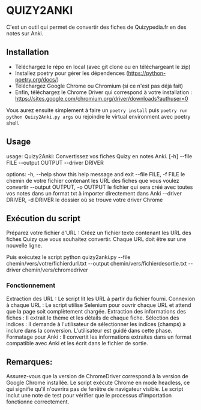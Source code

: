 # QUIZY2ANKI

C'est un outil qui permet de convertir des fiches de Quizypedia.fr en des notes sur Anki. 

## Installation

- Téléchargez le répo en local (avec git clone ou en téléchargeant le zip) 
- Installez poetry pour gérer les dépendences (https://python-poetry.org/docs/)
- Téléchargez Google Chrome ou Chromium (si ce n'est pas déjà fait)
- Enfin, téléchargez le Chrome Driver qui correspond à votre installation : https://sites.google.com/chromium.org/driver/downloads?authuser=0

Vous aurez ensuite simplement à faire un `poetry install` puis `poetry run python Quizy2Anki.py args` ou rejoindre le virtual environment avec poetry shell.

## Usage

usage: Quizy2Anki: Convertissez vos fiches Quizy en notes Anki. [-h] --file FILE --output OUTPUT --driver DRIVER

options:
  -h, --help            show this help message and exit
  --file FILE, -f FILE  le chemin de votre fichier contenant les URL des fiches que vous voulez convertir
  --output OUTPUT, -o OUTPUT
                        le fichier qui sera créé avec toutes vos notes dans un format txt à importer directement dans
                        Anki
  --driver DRIVER, -d DRIVER
                        le dossier où se trouve votre driver Chrome

## Exécution du script

Préparez votre fichier d'URL : Créez un fichier texte contenant les URL des fiches Quizy que vous souhaitez convertir. Chaque URL doit être sur une nouvelle ligne.

Puis exécutez le script
python quizy2anki.py --file chemin/vers/votre/fichierdurl.txt --output chemin/vers/fichierdesortie.txt --driver chemin/vers/chromedriver

### Fonctionnement

Extraction des URL : Le script lit les URL à partir du fichier fourni.
Connexion à chaque URL : Le script utilise Selenium pour ouvrir chaque URL et attend que la page soit complètement chargée.
Extraction des informations des fiches : Il extrait le thème et les détails de chaque fiche.
Sélection des indices : Il demande à l'utilisateur de sélectionner les indices (champs) à inclure dans la conversion. L'utilisateur est guidé dans cette phase.
Formatage pour Anki : Il convertit les informations extraites dans un format compatible avec Anki et les écrit dans le fichier de sortie.

## Remarques:

Assurez-vous que la version de ChromeDriver correspond à la version de Google Chrome installée.
Le script exécute Chrome en mode headless, ce qui signifie qu'il n'ouvrira pas de fenêtre de navigateur visible.
Le script inclut une note de test pour vérifier que le processus d'importation fonctionne correctement.
